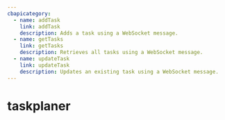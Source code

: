 ```yaml
---
cbapicategory:
  - name: addTask
    link: addTask
    description: Adds a task using a WebSocket message.
  - name: getTasks
    link: getTasks
    description: Retrieves all tasks using a WebSocket message.
  - name: updateTask
    link: updateTask
    description: Updates an existing task using a WebSocket message.
---
```

# taskplaner
<CBAPICategory />
